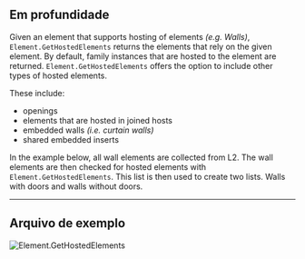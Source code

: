 ## Em profundidade
Given an element that supports hosting of elements _(e.g. Walls)_, `Element.GetHostedElements` returns the elements that rely on the given element. By default, family instances that are hosted to the element are returned. `Element.GetHostedElements` offers the option to include other types of hosted elements.

These include:
- openings
- elements that are hosted in joined hosts
- embedded walls _(i.e. curtain walls)_
- shared embedded inserts

In the example below, all wall elements are collected from L2. The wall elements are then checked for hosted elements with `Element.GetHostedElements`. This list is then used to create two lists. Walls with doors and walls without doors.
___
## Arquivo de exemplo

![Element.GetHostedElements](./Revit.Elements.Element.GetHostedElements_img.jpg)
